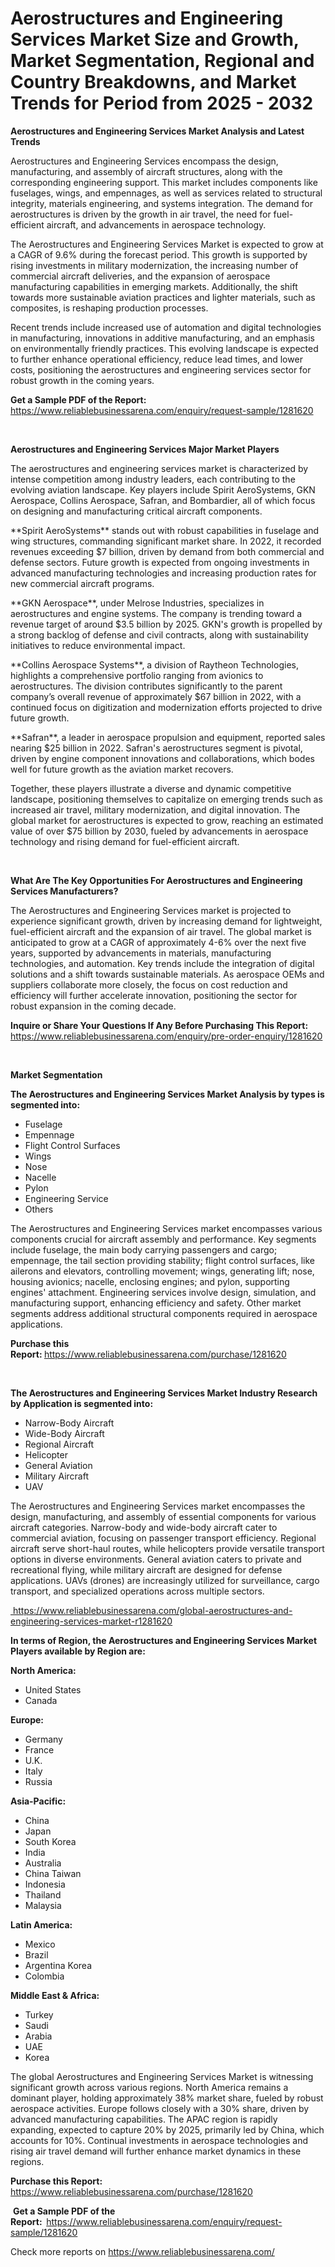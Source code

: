 <p><h1>Aerostructures and Engineering Services Market Size and Growth, Market Segmentation, Regional and Country Breakdowns, and Market Trends for Period from 2025 -  2032</h1></p><p><strong>Aerostructures and Engineering Services Market Analysis and Latest Trends</strong></p>
<p><p>Aerostructures and Engineering Services encompass the design, manufacturing, and assembly of aircraft structures, along with the corresponding engineering support. This market includes components like fuselages, wings, and empennages, as well as services related to structural integrity, materials engineering, and systems integration. The demand for aerostructures is driven by the growth in air travel, the need for fuel-efficient aircraft, and advancements in aerospace technology.</p><p>The Aerostructures and Engineering Services Market is expected to grow at a CAGR of 9.6% during the forecast period. This growth is supported by rising investments in military modernization, the increasing number of commercial aircraft deliveries, and the expansion of aerospace manufacturing capabilities in emerging markets. Additionally, the shift towards more sustainable aviation practices and lighter materials, such as composites, is reshaping production processes. </p><p>Recent trends include increased use of automation and digital technologies in manufacturing, innovations in additive manufacturing, and an emphasis on environmentally friendly practices. This evolving landscape is expected to further enhance operational efficiency, reduce lead times, and lower costs, positioning the aerostructures and engineering services sector for robust growth in the coming years.</p></p>
<p><strong>Get a Sample PDF of the Report:&nbsp;</strong> <a href="https://www.reliablebusinessarena.com/enquiry/request-sample/1281620?utm_campaign=3177&utm_medium=2&utm_source=Github&utm_content=ia&utm_term=24032025&utm_id=aerostructures-and-engineering-services">https://www.reliablebusinessarena.com/enquiry/request-sample/1281620</a></p>
<p>&nbsp;</p>
<p><strong>Aerostructures and Engineering Services Major Market Players</strong></p>
<p><p>The aerostructures and engineering services market is characterized by intense competition among industry leaders, each contributing to the evolving aviation landscape. Key players include Spirit AeroSystems, GKN Aerospace, Collins Aerospace, Safran, and Bombardier, all of which focus on designing and manufacturing critical aircraft components.</p><p>**Spirit AeroSystems** stands out with robust capabilities in fuselage and wing structures, commanding significant market share. In 2022, it recorded revenues exceeding $7 billion, driven by demand from both commercial and defense sectors. Future growth is expected from ongoing investments in advanced manufacturing technologies and increasing production rates for new commercial aircraft programs.</p><p>**GKN Aerospace**, under Melrose Industries, specializes in aerostructures and engine systems. The company is trending toward a revenue target of around $3.5 billion by 2025. GKN's growth is propelled by a strong backlog of defense and civil contracts, along with sustainability initiatives to reduce environmental impact.</p><p>**Collins Aerospace Systems**, a division of Raytheon Technologies, highlights a comprehensive portfolio ranging from avionics to aerostructures. The division contributes significantly to the parent company’s overall revenue of approximately $67 billion in 2022, with a continued focus on digitization and modernization efforts projected to drive future growth.</p><p>**Safran**, a leader in aerospace propulsion and equipment, reported sales nearing $25 billion in 2022. Safran's aerostructures segment is pivotal, driven by engine component innovations and collaborations, which bodes well for future growth as the aviation market recovers.</p><p>Together, these players illustrate a diverse and dynamic competitive landscape, positioning themselves to capitalize on emerging trends such as increased air travel, military modernization, and digital innovation. The global market for aerostructures is expected to grow, reaching an estimated value of over $75 billion by 2030, fueled by advancements in aerospace technology and rising demand for fuel-efficient aircraft.</p></p>
<p>&nbsp;</p>
<p><strong>What Are The Key Opportunities For Aerostructures and Engineering Services Manufacturers?</strong></p>
<p><p>The Aerostructures and Engineering Services market is projected to experience significant growth, driven by increasing demand for lightweight, fuel-efficient aircraft and the expansion of air travel. The global market is anticipated to grow at a CAGR of approximately 4-6% over the next five years, supported by advancements in materials, manufacturing technologies, and automation. Key trends include the integration of digital solutions and a shift towards sustainable materials. As aerospace OEMs and suppliers collaborate more closely, the focus on cost reduction and efficiency will further accelerate innovation, positioning the sector for robust expansion in the coming decade.</p></p>
<p><strong>Inquire or Share Your Questions If Any Before Purchasing This Report:</strong> <a href="https://www.reliablebusinessarena.com/enquiry/pre-order-enquiry/1281620?utm_campaign=3177&utm_medium=2&utm_source=Github&utm_content=ia&utm_term=24032025&utm_id=aerostructures-and-engineering-services">https://www.reliablebusinessarena.com/enquiry/pre-order-enquiry/1281620</a></p>
<p>&nbsp;</p>
<p><strong>Market Segmentation</strong></p>
<p><strong>The Aerostructures and Engineering Services Market Analysis by types is segmented into:</strong></p>
<p><ul><li>Fuselage</li><li>Empennage</li><li>Flight Control Surfaces</li><li>Wings</li><li>Nose</li><li>Nacelle</li><li>Pylon</li><li>Engineering Service</li><li>Others</li></ul></p>
<p><p>The Aerostructures and Engineering Services market encompasses various components crucial for aircraft assembly and performance. Key segments include fuselage, the main body carrying passengers and cargo; empennage, the tail section providing stability; flight control surfaces, like ailerons and elevators, controlling movement; wings, generating lift; nose, housing avionics; nacelle, enclosing engines; and pylon, supporting engines' attachment. Engineering services involve design, simulation, and manufacturing support, enhancing efficiency and safety. Other market segments address additional structural components required in aerospace applications.</p></p>
<p><strong>Purchase this Report:&nbsp;</strong><a href="https://www.reliablebusinessarena.com/purchase/1281620?utm_campaign=3177&utm_medium=2&utm_source=Github&utm_content=ia&utm_term=24032025&utm_id=aerostructures-and-engineering-services">https://www.reliablebusinessarena.com/purchase/1281620</a></p>
<p>&nbsp;</p>
<p><strong>The Aerostructures and Engineering Services Market Industry Research by Application is segmented into:</strong></p>
<p><ul><li>Narrow-Body Aircraft</li><li>Wide-Body Aircraft</li><li>Regional Aircraft</li><li>Helicopter</li><li>General Aviation</li><li>Military Aircraft</li><li>UAV</li></ul></p>
<p><p>The Aerostructures and Engineering Services market encompasses the design, manufacturing, and assembly of essential components for various aircraft categories. Narrow-body and wide-body aircraft cater to commercial aviation, focusing on passenger transport efficiency. Regional aircraft serve short-haul routes, while helicopters provide versatile transport options in diverse environments. General aviation caters to private and recreational flying, while military aircraft are designed for defense applications. UAVs (drones) are increasingly utilized for surveillance, cargo transport, and specialized operations across multiple sectors.</p></p>
<p><a href="https://www.reliablebusinessarena.com/global-aerostructures-and-engineering-services-market-r1281620?utm_campaign=3177&utm_medium=2&utm_source=Github&utm_content=ia&utm_term=24032025&utm_id=aerostructures-and-engineering-services">&nbsp;https://www.reliablebusinessarena.com/global-aerostructures-and-engineering-services-market-r1281620</a></p>
<p><strong>In terms of Region, the Aerostructures and Engineering Services Market Players available by Region are:</strong></p>
<p>
    <p> <strong> North America: </strong>
        <ul>
            <li>United States</li>
            <li>Canada</li>
        </ul>
        </p> 
    <p> <strong> Europe: </strong>
        <ul>
            <li>Germany</li>
            <li>France</li>
            <li>U.K.</li>
            <li>Italy</li>
            <li>Russia</li>
        </ul>
        </p> 
    <p> <strong> Asia-Pacific: </strong>
        <ul>
            <li>China</li>
            <li>Japan</li>
            <li>South Korea</li>
            <li>India</li>
            <li>Australia</li>
            <li>China Taiwan</li>
            <li>Indonesia</li>
            <li>Thailand</li>
            <li>Malaysia</li>
        </ul>
        </p> 
    <p> <strong> Latin America: </strong>
        <ul>
            <li>Mexico</li>
            <li>Brazil</li>
            <li>Argentina Korea</li>
            <li>Colombia</li>
        </ul>
        </p> 
    <p> <strong> Middle East & Africa: </strong>
        <ul>
            <li>Turkey</li>
            <li>Saudi</li>
            <li>Arabia</li>
            <li>UAE</li>
            <li>Korea</li>
        </ul>
    </p>
    </p>
<p><p>The global Aerostructures and Engineering Services Market is witnessing significant growth across various regions. North America remains a dominant player, holding approximately 38% market share, fueled by robust aerospace activities. Europe follows closely with a 30% share, driven by advanced manufacturing capabilities. The APAC region is rapidly expanding, expected to capture 20% by 2025, primarily led by China, which accounts for 10%. Continual investments in aerospace technologies and rising air travel demand will further enhance market dynamics in these regions.</p></p>
<p><strong>Purchase this Report: </strong><a href="https://www.reliablebusinessarena.com/purchase/1281620?utm_campaign=3177&utm_medium=2&utm_source=Github&utm_content=ia&utm_term=24032025&utm_id=aerostructures-and-engineering-services">https://www.reliablebusinessarena.com/purchase/1281620</a></p>
<p>&nbsp;<strong>Get a Sample PDF of the Report:&nbsp;&nbsp;</strong><a href="https://www.reliablebusinessarena.com/enquiry/request-sample/1281620?utm_campaign=3177&utm_medium=2&utm_source=Github&utm_content=ia&utm_term=24032025&utm_id=aerostructures-and-engineering-services">https://www.reliablebusinessarena.com/enquiry/request-sample/1281620</a></p>
<p><strong></strong></p>
<p>Check more reports on <a href="https://www.reliablebusinessarena.com/?utm_campaign=3177&utm_medium=2&utm_source=Github&utm_content=ia&utm_term=24032025&utm_id=aerostructures-and-engineering-services">https://www.reliablebusinessarena.com/</a></p>